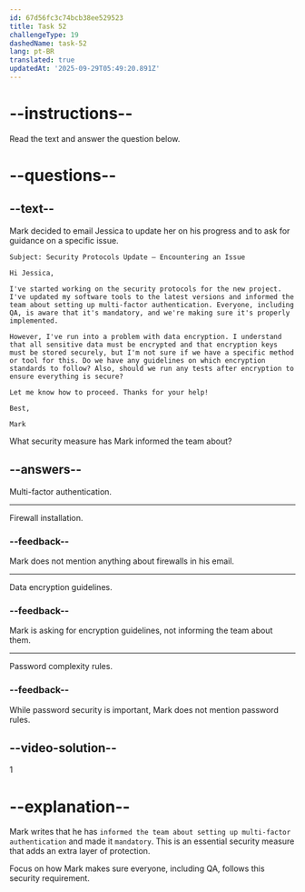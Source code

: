 ```yaml
---
id: 67d56fc3c74bcb38ee529523
title: Task 52
challengeType: 19
dashedName: task-52
lang: pt-BR
translated: true
updatedAt: '2025-09-29T05:49:20.891Z'
---
```


<!-- READING -->

# --instructions--

Read the text and answer the question below.

# --questions--

## --text--

Mark decided to email Jessica to update her on his progress and to ask for guidance on a specific issue.

`Subject: Security Protocols Update – Encountering an Issue`

`Hi Jessica,`

`I've started working on the security protocols for the new project. I've updated my software tools to the latest versions and informed the team about setting up multi-factor authentication. Everyone, including QA, is aware that it's mandatory, and we're making sure it's properly implemented.`

`However, I've run into a problem with data encryption. I understand that all sensitive data must be encrypted and that encryption keys must be stored securely, but I'm not sure if we have a specific method or tool for this. Do we have any guidelines on which encryption standards to follow? Also, should we run any tests after encryption to ensure everything is secure?`

`Let me know how to proceed. Thanks for your help!`

`Best,`

`Mark`

What security measure has Mark informed the team about?

## --answers--

Multi-factor authentication.

---

Firewall installation.

### --feedback--

Mark does not mention anything about firewalls in his email.

---

Data encryption guidelines.

### --feedback--

Mark is asking for encryption guidelines, not informing the team about them.

---

Password complexity rules.

### --feedback--

While password security is important, Mark does not mention password rules.

## --video-solution--

1

# --explanation--

Mark writes that he has `informed the team about setting up multi-factor authentication` and made it `mandatory`. This is an essential security measure that adds an extra layer of protection.

Focus on how Mark makes sure everyone, including QA, follows this security requirement.
